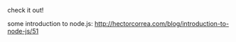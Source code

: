 check it out!

some introduction to node.js:
http://hectorcorrea.com/blog/introduction-to-node-js/51